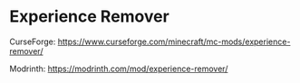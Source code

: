 # Experience Remover
CurseForge: https://www.curseforge.com/minecraft/mc-mods/experience-remover/

Modrinth: https://modrinth.com/mod/experience-remover/
